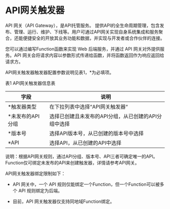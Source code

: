 
# API网关触发器

API 网关（API Gateway），是API托管服务。 提供API的全生命周期管理，包含发布、管理、运行、维护、下线等。用户可通过API网关实现自身系统集成和服务聚合，还能便捷安全的开放其业务功能和数据，并实现与开发者或合作伙伴的连接。

您可以通过编写Function函数来实现 Web 后端服务，并通过 API 网关对外提供服务。API 网关会将请求内容以参数形式传递给函数，并将函数返回作为响应返回给请求方。

 

API网关触发器触发器配置参数说明见表1，*为必填项。

表1 API网关触发器信息表

| 字段        | 说明                                     |
| ----------- | ---------------------------------------- |
| *触发器类型 | 在下拉列表中选择“API网关触发器“          |
| *未发布的API分组    | 选择已创建且未发布的API分组，从已创建的API分组中选择 |
| *版本号     | 选择API版本号，从已创建的版本号中选择    |
| *API        | 选择API，从已创建的API中选择             |

说明：根据API网关规则，通过API分组、版本号、API三者可确定唯一的API。Function仅可绑定未发布的API来创建触发器，详情请参考API网关。

 
 

API网关触发器绑定限制如下：

* API 网关中，一个 API 规则仅能绑定一个Function，但一个Function可以被多个 API 规则绑定为后端。

* 目前，API 网关触发器仅支持同地域Function绑定。
